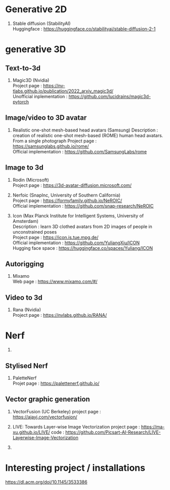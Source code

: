 # Generative 2D
1. Stable diffusion (StabilityAI) \
Huggingface : https://huggingface.co/stabilityai/stable-diffusion-2-1

# generative 3D
## Text-to-3d 
1. Magic3D (Nvidia) \
Project page : https://nv-tlabs.github.io/publication/2022_arxiv_magic3d/ \
Unofficial inplementation : https://github.com/lucidrains/magic3d-pytorch

## Image/video to 3D avatar
1. Realistic one-shot mesh-based head avatars (Samsung)
Description : creation of realistic one-shot mesh-based (ROME) human head avatars. From a single photograph
Project page : https://samsunglabs.github.io/rome/ \
Official implementation : https://github.com/SamsungLabs/rome

## Image to 3d 

1. Rodin (Microsoft) \
Project page : https://3d-avatar-diffusion.microsoft.com/ 

2. Nerfoic (SnapInc, University of Southern California) \
Project page : https://formyfamily.github.io/NeROIC/ \
Official implementation : https://github.com/snap-research/NeROIC 

3. Icon (Max Planck Institute for Intelligent Systems, University of Amsterdam) \
Description : learn 3D clothed avatars from 2D images of people in unconstrained poses \
Project page : https://icon.is.tue.mpg.de/ \
Official implementation : https://github.com/YuliangXiu/ICON \
Hugging face space : https://huggingface.co/spaces/Yuliang/ICON 

## Autorigging 
1. Mixamo \
Web page : https://www.mixamo.com/#/

## Video to 3d
1. Rana (Nvidia) \
Project page : https://nvlabs.github.io/RANA/

# Nerf

1. 

## Stylised Nerf
1. PaletteNerf \
Projet page : https://palettenerf.github.io/

## Vector graphic generation
1. VectorFusion (UC Berkeley)
project page : https://ajayj.com/vectorfusion/

2. LIVE: Towards Layer-wise Image Vectorization
project page : https://ma-xu.github.io/LIVE/
code : https://github.com/Picsart-AI-Research/LIVE-Layerwise-Image-Vectorization

4. 


# Interesting project / installations
https://dl.acm.org/doi/10.1145/3533386
